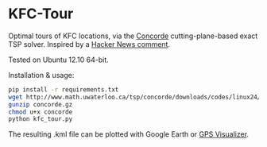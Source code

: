 KFC-Tour
========

Optimal tours of KFC locations, via the [Concorde](http://www.math.uwaterloo.ca/tsp/concorde/index.html) cutting-plane-based exact TSP solver.
Inspired by a [Hacker News comment](https://news.ycombinator.com/item?id=6324462).

Tested on Ubuntu 12.10 64-bit.

Installation & usage:

```bash
pip install -r requirements.txt
wget http://www.math.uwaterloo.ca/tsp/concorde/downloads/codes/linux24/concorde.gz
gunzip concorde.gz 
chmod u+x concorde
python kfc_tour.py
```

The resulting .kml file can be plotted with Google Earth or [GPS Visualizer](http://www.gpsvisualizer.com).
